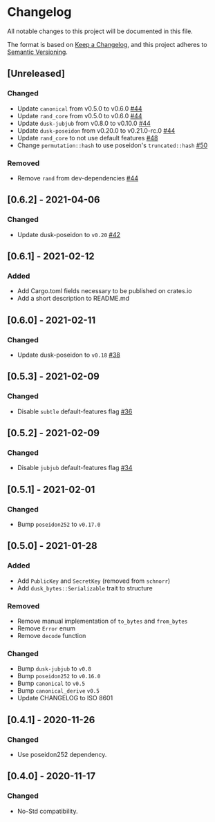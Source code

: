 # Changelog

All notable changes to this project will be documented in this file.

The format is based on [Keep a Changelog](https://keepachangelog.com/en/1.0.0/),
and this project adheres to [Semantic Versioning](https://semver.org/spec/v2.0.0.html).

## [Unreleased]

### Changed

- Update `canonical` from v0.5.0 to v0.6.0 [#44](https://github.com/dusk-network/dusk-pki/issues/44)
- Update `rand_core` from v0.5.0 to v0.6.0 [#44](https://github.com/dusk-network/dusk-pki/issues/44)
- Update `dusk-jubjub` from v0.8.0 to v0.10.0 [#44](https://github.com/dusk-network/dusk-pki/issues/44)
- Update `dusk-poseidon` from v0.20.0 to v0.21.0-rc.0 [#44](https://github.com/dusk-network/dusk-pki/issues/44)
- Update `rand_core` to not use default features [#48](https://github.com/dusk-network/dusk-pki/issues/48)
- Change `permutation::hash` to use poseidon's `truncated::hash` [#50](https://github.com/dusk-network/dusk-pki/issues/50)

### Removed

- Remove `rand` from dev-dependencies [#44](https://github.com/dusk-network/dusk-pki/issues/44)

## [0.6.2] - 2021-04-06

### Changed

- Update dusk-poseidon to `v0.20` [#42](https://github.com/dusk-network/dusk-pki/issues/42)

## [0.6.1] - 2021-02-12

### Added

- Add Cargo.toml fields necessary to be published on crates.io
- Add a short description to README.md

## [0.6.0] - 2021-02-11

### Changed

- Update dusk-poseidon to `v0.18` [#38](https://github.com/dusk-network/dusk-pki/issues/38)

## [0.5.3] - 2021-02-09

### Changed

- Disable `subtle` default-features flag [#36](https://github.com/dusk-network/dusk-pki/issues/36)

## [0.5.2] - 2021-02-09

### Changed

- Disable `jubjub` default-features flag [#34](https://github.com/dusk-network/dusk-pki/issues/34)

## [0.5.1] - 2021-02-01

### Changed

- Bump `poseidon252` to `v0.17.0`

## [0.5.0] - 2021-01-28

### Added

- Add `PublicKey` and `SecretKey` (removed from `schnorr`)
- Add `dusk_bytes::Serializable` trait to structure

### Removed

- Remove manual implementation of `to_bytes` and `from_bytes`
- Remove `Error` enum
- Remove `decode` function

### Changed

- Bump `dusk-jubjub` to `v0.8`
- Bump `poseidon252` to `v0.16.0`
- Bump `canonical` to `v0.5`
- Bump `canonical_derive` `v0.5`
- Update CHANGELOG to ISO 8601

## [0.4.1] - 2020-11-26

### Changed

- Use poseidon252 dependency.

## [0.4.0] - 2020-11-17

### Changed

- No-Std compatibility.
